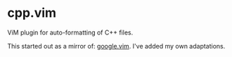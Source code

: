 # cpp.vim

ViM plugin for auto-formatting of C++ files.

This started out as a mirror of: [google.vim](http://www.vim.org/scripts/script.php?script_id=2636). I've added my own adaptations.
